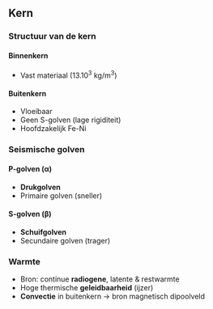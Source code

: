 ## Kern
### Structuur van de kern
#### Binnenkern
- Vast materiaal (13.10<sup>3</sup> kg/m<sup>3</sup>)
#### Buitenkern
- Vloeibaar
- Geen S-golven (lage rigiditeit)
- Hoofdzakelijk Fe-Ni
### Seismische golven
#### P-golven (α)
- **Drukgolven**
- Primaire golven (sneller)
#### S-golven (β)
- **Schuifgolven**
- Secundaire golven (trager)
### Warmte
- Bron: continue **radiogene**, latente & restwarmte
- Hoge thermische **geleidbaarheid** (ijzer)
- **Convectie** in buitenkern
	→ bron magnetisch dipoolveld 